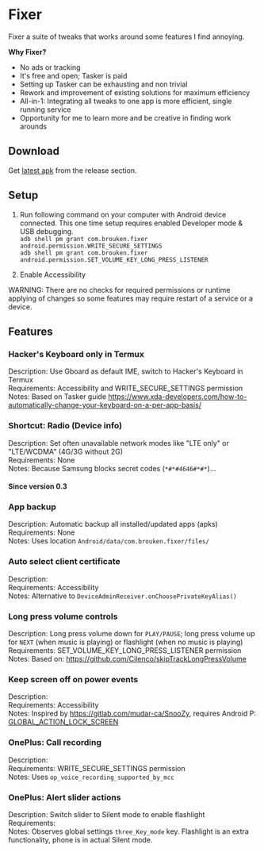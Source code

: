 # Fixer

Fixer a suite of tweaks that works around some features I find annoying.

**Why Fixer?**
*    No ads or tracking
*    It's free and open; Tasker is paid
*    Setting up Tasker can be exhausting and non trivial
*    Rework and improvement of existing solutions for maximum efficiency
*    All-in-1: Integrating all tweaks to one app is more efficient, single running service
*    Opportunity for me to learn more and be creative in finding work arounds

## Download

Get [latest apk](https://github.com/moneytoo/Fixer/releases/latest) from the release section.

## Setup

1. Run following command on your computer with Android device connected. This one time setup requires enabled Developer mode & USB debugging. <br> ``adb shell pm grant com.brouken.fixer android.permission.WRITE_SECURE_SETTINGS`` <br> ``adb shell pm grant com.brouken.fixer android.permission.SET_VOLUME_KEY_LONG_PRESS_LISTENER``

2. Enable Accessibility

WARNING: There are no checks for required permissions or runtime applying of changes so some features may require restart of a service or a device.

## Features

### Hacker's Keyboard only in Termux
Description: Use Gboard as default IME, switch to Hacker's Keyboard in Termux<br>
Requirements: Accessibility and WRITE_SECURE_SETTINGS permission<br>
Notes: Based on Tasker guide https://www.xda-developers.com/how-to-automatically-change-your-keyboard-on-a-per-app-basis/

### Shortcut: Radio (Device info)
Description: Set often unavailable network modes like "LTE only" or "LTE/WCDMA" (4G/3G without 2G)<br>
Requirements: None<br>
Notes: Because Samsung blocks secret codes (``*#*#4646#*#*``)...

#### Since version 0.3

### App backup
Description: Automatic backup all installed/updated apps (apks)<br>
Requirements: None<br>
Notes: Uses location ``Android/data/com.brouken.fixer/files/``

### Auto select client certificate
Description: <br>
Requirements: Accessibility<br>
Notes: Alternative to ``DeviceAdminReceiver.onChoosePrivateKeyAlias()``

### Long press volume controls
Description: Long press volume down for ``PLAY/PAUSE``; long press volume up for ``NEXT`` (when music is playing) or flashlight (when no music is playing)<br>
Requirements: SET_VOLUME_KEY_LONG_PRESS_LISTENER permission<br>
Notes: Based on: https://github.com/Cilenco/skipTrackLongPressVolume

### Keep screen off on power events
Description: <br>
Requirements: Accessibility<br>
Notes: Inspired by https://gitlab.com/mudar-ca/SnooZy, requires Android P: [GLOBAL_ACTION_LOCK_SCREEN](https://developer.android.com/reference/android/accessibilityservice/AccessibilityService.html#GLOBAL_ACTION_LOCK_SCREEN)  

### OnePlus: Call recording
Description: <br>
Requirements: WRITE_SECURE_SETTINGS permission<br>
Notes: Uses ``op_voice_recording_supported_by_mcc`` 

### OnePlus: Alert slider actions
Description: Switch slider to Silent mode to enable flashlight<br>
Requirements: <br>
Notes: Observes global settings ``three_Key_mode`` key. Flashlight is an extra functionality, phone is in actual Silent mode. 
